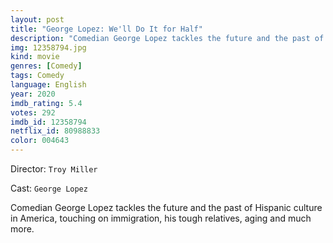 ```yaml
---
layout: post
title: "George Lopez: We'll Do It for Half"
description: "Comedian George Lopez tackles the future and the past of Hispanic culture in America, touching on immigration, his tough relatives, aging and much more..."
img: 12358794.jpg
kind: movie
genres: [Comedy]
tags: Comedy 
language: English
year: 2020
imdb_rating: 5.4
votes: 292
imdb_id: 12358794
netflix_id: 80988833
color: 004643
---
```

Director: `Troy Miller`  

Cast: `George Lopez` 

Comedian George Lopez tackles the future and the past of Hispanic culture in America, touching on immigration, his tough relatives, aging and much more.
